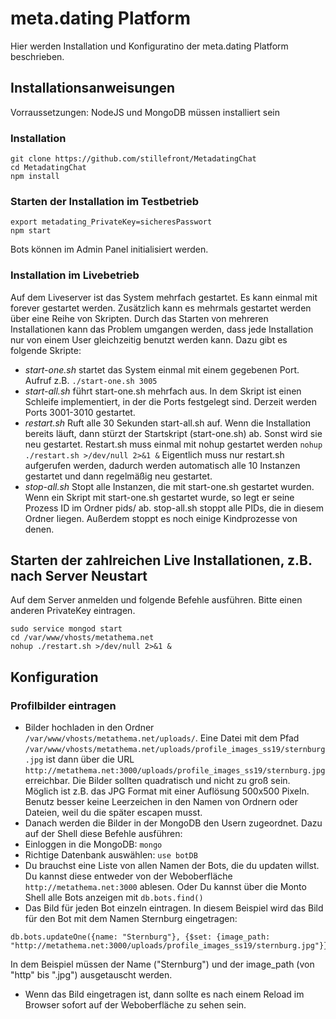 # meta.dating Platform

Hier werden Installation und Konfiguratino der meta.dating Platform beschrieben.

## Installationsanweisungen

Vorraussetzungen: NodeJS und MongoDB müssen installiert sein

### Installation

```
git clone https://github.com/stillefront/MetadatingChat
cd MetadatingChat
npm install
```

### Starten der Installation im Testbetrieb

```
export metadating_PrivateKey=sicheresPasswort
npm start
```

Bots können im Admin Panel initialisiert werden. 


### Installation im Livebetrieb

Auf dem Liveserver ist das System mehrfach gestartet. Es kann einmal mit forever gestartet werden. Zusätzlich kann es mehrmals gestartet werden über eine Reihe von Skripten. Durch das Starten von mehreren Installationen kann das Problem umgangen werden, dass jede Installation nur von einem User gleichzeitig benutzt werden kann. Dazu gibt es folgende Skripte:

* *start-one.sh* startet das System einmal mit einem gegebenen Port. Aufruf z.B. `./start-one.sh 3005`
* *start-all.sh* führt start-one.sh mehrfach aus. In dem Skript ist einen Schleife implementiert, in der die Ports festgelegt sind. Derzeit werden Ports 3001-3010 gestartet.
* *restart.sh* Ruft alle 30 Sekunden start-all.sh auf. Wenn die Installation bereits läuft, dann stürzt der Startskript (start-one.sh) ab. Sonst wird sie neu gestartet. Restart.sh muss einmal mit nohup gestartet werden `nohup ./restart.sh >/dev/null 2>&1 &` Eigentlich muss nur restart.sh aufgerufen werden, dadurch werden automatisch alle 10 Instanzen gestartet und dann regelmäßig neu gestartet.
* *stop-all.sh* Stopt alle Instanzen, die mit start-one.sh gestartet wurden. Wenn ein Skript mit start-one.sh gestartet wurde, so legt er seine Prozess ID im Ordner pids/ ab. stop-all.sh stoppt alle PIDs, die in diesem Ordner liegen. Außerdem stoppt es noch einige Kindprozesse von denen.


## Starten der zahlreichen Live Installationen, z.B. nach Server Neustart

Auf dem Server anmelden und folgende Befehle ausführen. Bitte einen anderen PrivateKey eintragen.

```
sudo service mongod start
cd /var/www/vhosts/metathema.net
nohup ./restart.sh >/dev/null 2>&1 & 
```

## Konfiguration

### Profilbilder eintragen

* Bilder hochladen in den Ordner `/var/www/vhosts/metathema.net/uploads/`. Eine Datei mit dem Pfad `/var/www/vhosts/metathema.net/uploads/profile_images_ss19/sternburg.jpg` ist dann über die URL `http://metathema.net:3000/uploads/profile_images_ss19/sternburg.jpg` erreichbar. Die Bilder sollten quadratisch und nicht zu groß sein. Möglich ist z.B. das JPG Format mit einer Auflösung 500x500 Pixeln. Benutz besser keine Leerzeichen in den Namen von Ordnern oder Dateien, weil du die später escapen musst.
* Danach werden die Bilder in der MongoDB den Usern zugeordnet. Dazu auf der Shell diese Befehle ausführen:
* Einloggen in die MongoDB: `mongo`
* Richtige Datenbank auswählen: `use botDB`
* Du brauchst eine Liste von allen Namen der Bots, die du updaten willst. Du kannst diese entweder von der Weboberfläche `http://metathema.net:3000` ablesen. Oder Du kannst über die Monto Shell alle Bots anzeigen mit `db.bots.find()`
* Das Bild für jeden Bot einzeln eintragen. In diesem Beispiel wird das Bild für den Bot mit dem Namen Sternburg eingetragen:
```
db.bots.updateOne({name: "Sternburg"}, {$set: {image_path: "http://metathema.net:3000/uploads/profile_images_ss19/sternburg.jpg"}})
```

In dem Beispiel müssen der Name ("Sternburg") und der image_path (von "http" bis ".jpg") ausgetauscht werden. 
* Wenn das Bild eingetragen ist, dann sollte es nach einem Reload im Browser sofort auf der Weboberfläche zu sehen sein.
